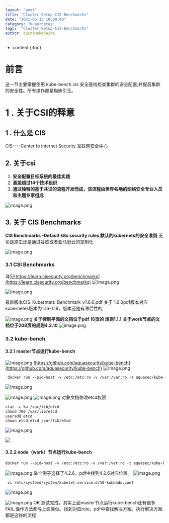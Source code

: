```yaml
---
layout: "post"
title: "Cluster-Setup-CIS-Benchmarks"
date: "2021-03-13 18:00:00"
category: "kubernetes"
tags:  "Cluster-Setup-CIS-Benchmarks"
author: duiniwukenaihe
---
```

* content
{:toc}

# 前言  
这一节主要掌握使用 kube-bench  cis 安全基线检查集群的安全配置,并提高集群的安全性。所有操作都是抛砖引玉。

# 1 . 关于CSI的释意  
## 1 . 什么是  CIS  
CIS----Center fo internet Security   互联网安全中心
## 2. 关于csi  

1. **安全配置目标系统的最佳实践**
1. **涵盖超过14个技术组织**
1. **通过独特的基于共识的流程开发而成，该流程由世界各地的网络安全专业人员和主题专家组成**

![image.png](https://cdn.nlark.com/yuque/0/2021/png/2505271/1611199339512-372a9686-1fa6-4a16-8c7c-4052ed265c89.png#align=left&display=inline&height=483&margin=%5Bobject%20Object%5D&name=image.png&originHeight=483&originWidth=861&size=136429&status=done&style=none&width=861)


## 3. 关于  CIS Benchmarks
**CIS Benchmarks -Default k8s security rules 默认的kubernets的安全准则**
无论是原生还是通过谷歌或者亚马逊云的定制化



![image.png](https://cdn.nlark.com/yuque/0/2021/png/2505271/1611199446935-82a3806a-4ac0-42a0-b43d-0271a07aad3d.png#align=left&display=inline&height=485&margin=%5Bobject%20Object%5D&name=image.png&originHeight=485&originWidth=898&size=94242&status=done&style=none&width=898)
### 3.1 CSI Benchmarks
详见[https://learn.cisecurity.org/benchmarks](https://learn.cisecurity.org/benchmarks)
![image.png](https://cdn.nlark.com/yuque/0/2021/png/2505271/1615621509301-cd1191d3-5d6e-4075-929a-7657baf3062d.png#align=left&display=inline&height=486&margin=%5Bobject%20Object%5D&name=image.png&originHeight=973&originWidth=1577&size=194586&status=done&style=none&width=788.5)


![image.png](https://cdn.nlark.com/yuque/0/2021/png/2505271/1615621673876-0adaacc1-1e8e-467d-8d6e-09faa3b2b043.png#align=left&display=inline&height=354&margin=%5Bobject%20Object%5D&name=image.png&originHeight=707&originWidth=1710&size=74254&status=done&style=none&width=855)


最新版本CIS_Kuberntets_Benchmark_v1.6.0.pdf
关于 1.6.0pdf版本对应kubernetes版本为1.16-1.18，版本还是有滞后性的

![image.png](https://cdn.nlark.com/yuque/0/2021/png/2505271/1615622706167-8987cbd7-d14c-46cd-ab22-b65f0b5b5040.png#align=left&display=inline&height=195&margin=%5Bobject%20Object%5D&name=image.png&originHeight=389&originWidth=824&size=101515&status=done&style=none&width=412)
**关于控制平面的文档位于pdf 16页的 规则1.1.1**
**关于work节点的文档位于208页的规则4.2.10**
![image.png](https://cdn.nlark.com/yuque/0/2021/png/2505271/1615622574745-6f6fcc24-9995-4bdc-b8d0-69be745c5737.png#align=left&display=inline&height=292&margin=%5Bobject%20Object%5D&name=image.png&originHeight=583&originWidth=1116&size=209804&status=done&style=none&width=558)




### 3.2 kube-bench
#### 3.2.1 master节点运行kube-bench 
![image.png](https://cdn.nlark.com/yuque/0/2021/png/2505271/1615623665226-93a9650a-dd5a-4ace-950b-6c47fedfad45.png#align=left&display=inline&height=276&margin=%5Bobject%20Object%5D&name=image.png&originHeight=551&originWidth=975&size=131521&status=done&style=none&width=487.5)
[https://github.com/aquasecurity/kube-bench](https://github.com/aquasecurity/kube-bench)
![image.png](https://cdn.nlark.com/yuque/0/2021/png/2505271/1615623873241-463dacc5-dc6c-46ba-9845-1cdf4f3ae330.png#align=left&display=inline&height=250&margin=%5Bobject%20Object%5D&name=image.png&originHeight=500&originWidth=1431&size=72394&status=done&style=none&width=715.5)
```html
 docker run --pid=host -v /etc:/etc:ro -v /var:/var:ro -t aquasec/kube-bench:latest master --version 1.19
```


![image.png](https://cdn.nlark.com/yuque/0/2021/png/2505271/1611283506803-cd42f1b3-9690-4e0f-ab43-0f935b8db669.png#align=left&display=inline&height=834&margin=%5Bobject%20Object%5D&name=image.png&originHeight=834&originWidth=927&size=166569&status=done&style=none&width=927)


![image.png](https://cdn.nlark.com/yuque/0/2021/png/2505271/1615624110442-67e822ef-df89-422b-a79d-c23773f0b020.png#align=left&display=inline&height=418&margin=%5Bobject%20Object%5D&name=image.png&originHeight=836&originWidth=966&size=150905&status=done&style=none&width=483)
![image.png](https://cdn.nlark.com/yuque/0/2021/png/2505271/1615624127505-4392e6cd-02c0-4917-8b3b-187dc61f6a78.png#align=left&display=inline&height=421&margin=%5Bobject%20Object%5D&name=image.png&originHeight=842&originWidth=1041&size=140242&status=done&style=none&width=520.5)
    对象文档修改etcd权限
```html
stat -c %a /var/lib/etcd
chmod 700 /var/lib/etcd
useradd etcd
chown etcd:etcd /var/lib/etcd
```


![image.png](https://cdn.nlark.com/yuque/0/2021/png/2505271/1615624249791-df3b535b-b5ec-46c3-97f8-c150e429d805.png#align=left&display=inline&height=304&margin=%5Bobject%20Object%5D&name=image.png&originHeight=607&originWidth=1608&size=140036&status=done&style=none&width=804)

![](https://cdn.nlark.com/yuque/0/2021/png/2505271/1615624329941-51ad7fad-a755-4b62-8007-6458963b142e.png#align=left&display=inline&height=650&margin=%5Bobject%20Object%5D&originHeight=650&originWidth=1454&status=done&style=none&width=1454)
#### 3.2.2 node（work）节点运行kube-bench
```html
docker run --pid=host -v /etc:/etc:ro -v /var:/var:ro -t aquasec/kube-bench:latest node --version 1.19
```
![image.png](https://cdn.nlark.com/yuque/0/2021/png/2505271/1615624803074-fa6aebeb-1005-41da-a872-393845fcba65.png#align=left&display=inline&height=371&margin=%5Bobject%20Object%5D&name=image.png&originHeight=742&originWidth=1374&size=132883&status=done&style=none&width=687)
举个例子选择了4.2.6，pdf中找到4.2.6对应位置。
![image.png](https://cdn.nlark.com/yuque/0/2021/png/2505271/1615624770098-4443dde3-daf1-4d93-a590-03f6fd7a02c8.png#align=left&display=inline&height=439&margin=%5Bobject%20Object%5D&name=image.png&originHeight=877&originWidth=913&size=168073&status=done&style=none&width=456.5)
```html
 vi /etc/systemd/system/kubelet.service.d/10-kubeadm.conf
```
![image.png](https://cdn.nlark.com/yuque/0/2021/png/2505271/1615625159248-23f908e3-ed5a-4410-9bf3-0f6af178be5d.png#align=left&display=inline&height=122&margin=%5Bobject%20Object%5D&name=image.png&originHeight=244&originWidth=1399&size=44139&status=done&style=none&width=699.5)


![image.png](https://cdn.nlark.com/yuque/0/2021/png/2505271/1615625101453-2bea0a68-2e82-4bfc-9de0-6f968ef66445.png#align=left&display=inline&height=334&margin=%5Bobject%20Object%5D&name=image.png&originHeight=668&originWidth=1561&size=143659&status=done&style=none&width=780.5)
OK 测试完成，其实上面master节点运行kube-bench还有很多FAIL.操作方法都与上面类似。找到对应role。pdf中查找解决方案。执行解决方案.都是这样的流程
